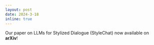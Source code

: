```yaml
---
layout: post
date: 2024-3-18
inline: true
---
```


Our paper on LLMs for Stylized Dialogue (StyleChat) now available on **arXiv**! 
